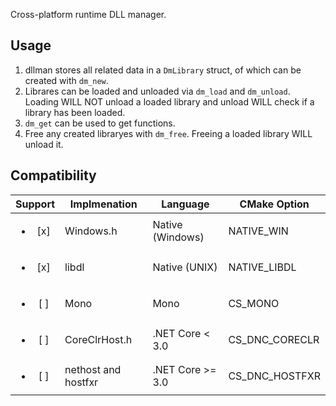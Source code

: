 Cross-platform runtime DLL manager.

## Usage
1. dllman stores all related data in a `DmLibrary` struct, of which can be created with `dm_new`.
2. Librares can be loaded and unloaded via `dm_load` and `dm_unload`. Loading WILL NOT unload a loaded library and unload WILL check if a library has been loaded.
3. `dm_get` can be used to get functions.
4. Free any created libraryes with `dm_free`. Freeing a loaded library WILL unload it.

## Compatibility

| Support                   | Implmenation        | Language          | CMake Option  |
|:-------------------:|---------------------|-------------------|---------------|
|<ul><li>[x]</li></ul>| Windows.h           | Native (Windows)  |NATIVE_WIN     |
|<ul><li>[x]</li></ul>| libdl               | Native (UNIX)     |NATIVE_LIBDL   |
|<ul><li>[ ]</li></ul>| Mono                | Mono              |CS_MONO        |
|<ul><li>[ ]</li></ul>| CoreClrHost.h       | .NET Core <  3.0  |CS_DNC_CORECLR |
|<ul><li>[ ]</li></ul>| nethost and hostfxr | .NET Core >= 3.0  |CS_DNC_HOSTFXR |
